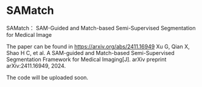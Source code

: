 # SAMatch
SAMatch： SAM-Guided and Match-based Semi-Supervised Segmentation for Medical Image

The paper can be found in https://arxiv.org/abs/2411.16949
Xu G, Qian X, Shao H C, et al. A SAM-guided and Match-based Semi-Supervised Segmentation Framework for Medical Imaging[J]. arXiv preprint arXiv:2411.16949, 2024.

The code will be uploaded soon.
